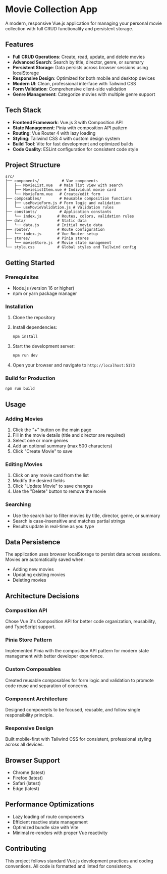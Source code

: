 # Movie Collection App

A modern, responsive Vue.js application for managing your personal movie collection with full CRUD functionality and persistent storage.

## Features

- **Full CRUD Operations**: Create, read, update, and delete movies
- **Advanced Search**: Search by title, director, genre, or summary
- **Persistent Storage**: Data persists across browser sessions using localStorage
- **Responsive Design**: Optimized for both mobile and desktop devices
- **Modern UI**: Clean, professional interface with Tailwind CSS
- **Form Validation**: Comprehensive client-side validation
- **Genre Management**: Categorize movies with multiple genre support

## Tech Stack

- **Frontend Framework**: Vue.js 3 with Composition API
- **State Management**: Pinia with composition API pattern
- **Routing**: Vue Router 4 with lazy loading
- **Styling**: Tailwind CSS 4 with custom design system
- **Build Tool**: Vite for fast development and optimized builds
- **Code Quality**: ESLint configuration for consistent code style

## Project Structure

```
src/
├── components/          # Vue components
│   ├── MovieList.vue   # Main list view with search
│   ├── MovieListItem.vue # Individual movie card
│   └── MovieForm.vue   # Create/edit form
├── composables/        # Reusable composition functions
│   ├── useMovieForm.js # Form logic and validation
│   └── useMovieValidation.js # Validation rules
├── constants/          # Application constants
│   └── index.js       # Routes, colors, validation rules
├── data/              # Static data
│   └── data.js        # Initial movie data
├── router/            # Route configuration
│   └── index.js       # Vue Router setup
├── stores/            # Pinia stores
│   └── movieStore.js  # Movie state management
└── style.css          # Global styles and Tailwind config
```

## Getting Started

### Prerequisites

- Node.js (version 16 or higher)
- npm or yarn package manager

### Installation

1. Clone the repository
2. Install dependencies:

   ```bash
   npm install
   ```

3. Start the development server:

   ```bash
   npm run dev
   ```

4. Open your browser and navigate to `http://localhost:5173`

### Build for Production

```bash
npm run build
```

## Usage

### Adding Movies

1. Click the "+" button on the main page
2. Fill in the movie details (title and director are required)
3. Select one or more genres
4. Add an optional summary (max 500 characters)
5. Click "Create Movie" to save

### Editing Movies

1. Click on any movie card from the list
2. Modify the desired fields
3. Click "Update Movie" to save changes
4. Use the "Delete" button to remove the movie

### Searching

- Use the search bar to filter movies by title, director, genre, or summary
- Search is case-insensitive and matches partial strings
- Results update in real-time as you type

## Data Persistence

The application uses browser localStorage to persist data across sessions. Movies are automatically saved when:

- Adding new movies
- Updating existing movies
- Deleting movies

## Architecture Decisions

### Composition API

Chose Vue 3's Composition API for better code organization, reusability, and TypeScript support.

### Pinia Store Pattern

Implemented Pinia with the composition API pattern for modern state management with better developer experience.

### Custom Composables

Created reusable composables for form logic and validation to promote code reuse and separation of concerns.

### Component Architecture

Designed components to be focused, reusable, and follow single responsibility principle.

### Responsive Design

Built mobile-first with Tailwind CSS for consistent, professional styling across all devices.

## Browser Support

- Chrome (latest)
- Firefox (latest)
- Safari (latest)
- Edge (latest)

## Performance Optimizations

- Lazy loading of route components
- Efficient reactive state management
- Optimized bundle size with Vite
- Minimal re-renders with proper Vue reactivity

## Contributing

This project follows standard Vue.js development practices and coding conventions. All code is formatted and linted for consistency.
